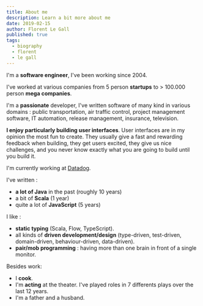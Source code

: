 ```yaml
---
title: About me
description: Learn a bit more about me
date: 2019-02-15
author: Florent Le Gall
published: true
tags:
  - biography
  - florent
  - le gall
---
```


I'm a **software engineer**, I've been working since 2004.

I've worked at various companies from 5 person **startups** to > 100.000 person **mega companies**.

I'm a **passionate** developer, I've written software of many kind in various domains : public transportation, air traffic control, project management software, IT automation, release management, insurance, television.

**I enjoy particularly building user interfaces**. User interfaces are in my opinion the most fun to create. They usually give a fast and rewarding feedback when building, they get users excited, they give us nice challenges, and you never know exactly what you are going to build until you build it.

I'm currently working at [Datadog](https://www.datadoghq.com/).

I've written :

- **a lot of Java** in the past (roughly 10 years)
- a bit of **Scala** (1 year)
- quite a lot of **JavaScript** (5 years)

I like :

- **static typing** (Scala, Flow, TypeScript).
- all kinds of **driven development/design** (type-driven, test-driven, domain-driven, behaviour-driven, data-driven).
- **pair/mob programming** : having more than one brain in front of a single monitor.

Besides work:

- I **cook**.
- I'm **acting** at the theater. I've played roles in 7 differents plays over the last 12 years.
- I'm a father and a husband.
